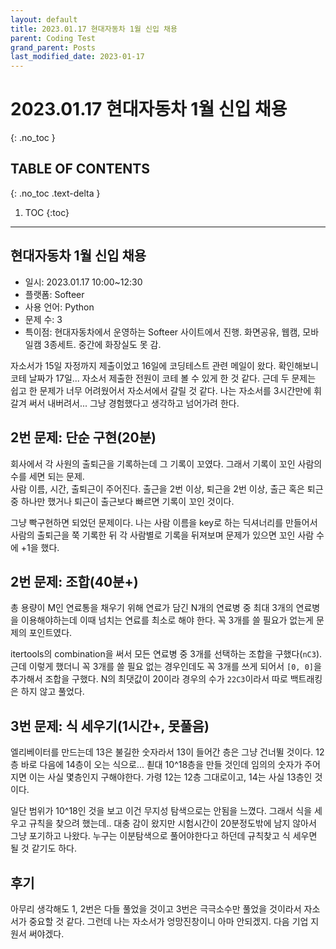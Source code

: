```yaml
---
layout: default
title: 2023.01.17 현대자동차 1월 신입 채용
parent: Coding Test
grand_parent: Posts
last_modified_date: 2023-01-17
---
```


# 2023.01.17 현대자동차 1월 신입 채용
{: .no_toc }

## TABLE OF CONTENTS
{: .no_toc .text-delta }

1. TOC
{:toc}

---

## 현대자동차 1월 신입 채용
* 일시: 2023.01.17 10:00~12:30  
* 플랫폼: Softeer
* 사용 언어: Python
* 문제 수: 3
* 특이점: 현대자동차에서 운영하는 Softeer 사이트에서 진행. 화면공유, 웹캠, 모바일캠 3종세트. 중간에 화장실도 못 감.
  
자소서가 15일 자정까지 제출이었고 16일에 코딩테스트 관련 메일이 왔다. 확인해보니 코테 날짜가 17일... 자소서 제출한 전원이 코테 볼 수 있게 한 것 같다. 근데 두 문제는 쉽고 한 문제가 너무 어려웠어서 자소서에서 갈릴 것 같다. 나는 자소서를 3시간만에 휘갈겨 써서 내버려서... 그냥 경험했다고 생각하고 넘어가려 한다.


## 2번 문제: 단순 구현(20분)
회사에서 각 사원의 출퇴근을 기록하는데 그 기록이 꼬였다. 그래서 기록이 꼬인 사람의 수를 세면 되는 문제.  
사람 이름, 시간, 출퇴근이 주어진다. 출근을 2번 이상, 퇴근을 2번 이상, 출근 혹은 퇴근 중 하나만 했거나 퇴근이 출근보다 빠르면 기록이 꼬인 것이다.  
  
그냥 빡구현하면 되었던 문제이다. 나는 사람 이름을 key로 하는 딕셔너리를 만들어서 사람의 출퇴근을 쭉 기록한 뒤 각 사람별로 기록을 뒤져보며 문제가 있으면 꼬인 사람 수에 +1을 했다.


## 2번 문제: 조합(40분+) 
총 용량이 M인 연료통을 채우기 위해 연료가 담긴 N개의 연료병 중 최대 3개의 연료병을 이용해야하는데 이때 넘치는 연료를 최소로 해야 한다. 꼭 3개를 쓸 필요가 없는게 문제의 포인트였다.  
  
itertools의 combination을 써서 모든 연료병 중 3개를 선택하는 조합을 구했다(`nC3`). 근데 이렇게 했더니 꼭 3개를 쓸 필요 없는 경우인데도 꼭 3개를 쓰게 되어서 `[0, 0]`을 추가해서 조합을 구했다. N의 최댓값이 20이라 경우의 수가 `22C3`이라서 따로 백트래킹은 하지 않고 풀었다.


## 3번 문제: 식 세우기(1시간+, 못풀음)
엘리베이터를 만드는데 13은 불길한 숫자라서 13이 들어간 층은 그냥 건너뛸 것이다. 12층 바로 다음에 14층이 오는 식으로... 쵣대 10^18층을 만들 것인데 임의의 숫자가 주어지면 이는 사실 몇층인지 구해야한다. 가령 12는 12층 그대로이고, 14는 사실 13층인 것이다.  
  
일단 범위가 10^18인 것을 보고 이건 무지성 탐색으로는 안됨을 느꼈다. 그래서 식을 세우고 규칙을 찾으려 했는데.. 대충 감이 왔지만 시험시간이 20분정도밖에 남지 않아서 그냥 포기하고 나왔다. 누구는 이분탐색으로 풀어야한다고 하던데 규칙찾고 식 세우면 될 것 같기도 하다.

## 후기
아무리 생각해도 1, 2번은 다들 풀었을 것이고 3번은 극극소수만 풀었을 것이라서 자소서가 중요할 것 같다. 그런데 나는 자소서가 엉망진창이니 아마 안되겠지. 다음 기업 지원서 써야겠다.